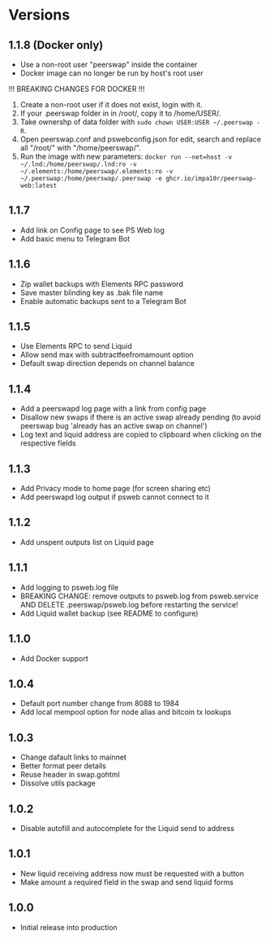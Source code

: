 # Versions

## 1.1.8 (Docker only)

- Use a non-root user "peerswap" inside the container
- Docker image can no longer be run by host's root user

!!! BREAKING CHANGES FOR DOCKER !!! 

1. Create a non-root user if it does not exist, login with it.
2. If your .peerswap folder in in /root/, copy it to /home/USER/. 
3. Take ownershp of data folder with ```sudo chown USER:USER ~/.peerswap -R```.
4. Open peerswap.conf and pswebconfig.json for edit, search and replace all "/root/" with "/home/peerswap/".
5. Run the image with new parameters:
```docker run --net=host -v ~/.lnd:/home/peerswap/.lnd:ro -v ~/.elements:/home/peerswap/.elements:ro -v ~/.peerswap:/home/peerswap/.peerswap -e ghcr.io/impa10r/peerswap-web:latest```

## 1.1.7

- Add link on Config page to see PS Web log 
- Add basic menu to Telegram Bot

## 1.1.6

- Zip wallet backups with Elements RPC password
- Save master blinding key as .bak file name
- Enable automatic backups sent to a Telegram Bot

## 1.1.5

- Use Elements RPC to send Liquid
- Allow send max with subtractfeefromamount option
- Default swap direction depends on channel balance

## 1.1.4

- Add a peerswapd log page with a link from config page
- Disallow new swaps if there is an active swap already pending (to avoid peerswap bug 'already has an active swap on channel')
- Log text and liquid address are copied to clipboard when clicking on the respective fields

## 1.1.3

- Add Privacy mode to home page (for screen sharing etc)
- Add peerswapd log output if psweb cannot connect to it

## 1.1.2

- Add unspent outputs list on Liquid page

## 1.1.1

- Add logging to psweb.log file
- BREAKING CHANGE: remove outputs to psweb.log from psweb.service AND DELETE .peerswap/psweb.log before restarting the service!
- Add Liquid wallet backup (see README to configure)

## 1.1.0

- Add Docker support

## 1.0.4

- Default port number change from 8088 to 1984
- Add local mempool option for node alias and bitcoin tx lookups

## 1.0.3

- Change dafault links to mainnet
- Better format peer details 
- Reuse header in swap.gohtml
- Dissolve utils package

## 1.0.2

- Disable autofill and autocomplete for the Liquid send to address

## 1.0.1

- New liquid receiving address now must be requested with a button
- Make amount a required field in the swap and send liquid forms

## 1.0.0

- Initial release into production
